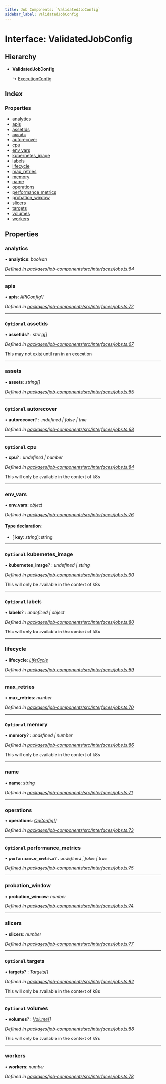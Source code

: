 ```yaml
---
title: Job Components: `ValidatedJobConfig`
sidebar_label: ValidatedJobConfig
---
```


# Interface: ValidatedJobConfig

## Hierarchy

* **ValidatedJobConfig**

  ↳ [ExecutionConfig](executionconfig.md)

## Index

### Properties

* [analytics](validatedjobconfig.md#analytics)
* [apis](validatedjobconfig.md#apis)
* [assetIds](validatedjobconfig.md#optional-assetids)
* [assets](validatedjobconfig.md#assets)
* [autorecover](validatedjobconfig.md#optional-autorecover)
* [cpu](validatedjobconfig.md#optional-cpu)
* [env_vars](validatedjobconfig.md#env_vars)
* [kubernetes_image](validatedjobconfig.md#optional-kubernetes_image)
* [labels](validatedjobconfig.md#optional-labels)
* [lifecycle](validatedjobconfig.md#lifecycle)
* [max_retries](validatedjobconfig.md#max_retries)
* [memory](validatedjobconfig.md#optional-memory)
* [name](validatedjobconfig.md#name)
* [operations](validatedjobconfig.md#operations)
* [performance_metrics](validatedjobconfig.md#optional-performance_metrics)
* [probation_window](validatedjobconfig.md#probation_window)
* [slicers](validatedjobconfig.md#slicers)
* [targets](validatedjobconfig.md#optional-targets)
* [volumes](validatedjobconfig.md#optional-volumes)
* [workers](validatedjobconfig.md#workers)

## Properties

###  analytics

• **analytics**: *boolean*

*Defined in [packages/job-components/src/interfaces/jobs.ts:64](https://github.com/terascope/teraslice/blob/653cf7530/packages/job-components/src/interfaces/jobs.ts#L64)*

___

###  apis

• **apis**: *[APIConfig](apiconfig.md)[]*

*Defined in [packages/job-components/src/interfaces/jobs.ts:72](https://github.com/terascope/teraslice/blob/653cf7530/packages/job-components/src/interfaces/jobs.ts#L72)*

___

### `Optional` assetIds

• **assetIds**? : *string[]*

*Defined in [packages/job-components/src/interfaces/jobs.ts:67](https://github.com/terascope/teraslice/blob/653cf7530/packages/job-components/src/interfaces/jobs.ts#L67)*

This may not exist until ran in an execution

___

###  assets

• **assets**: *string[]*

*Defined in [packages/job-components/src/interfaces/jobs.ts:65](https://github.com/terascope/teraslice/blob/653cf7530/packages/job-components/src/interfaces/jobs.ts#L65)*

___

### `Optional` autorecover

• **autorecover**? : *undefined | false | true*

*Defined in [packages/job-components/src/interfaces/jobs.ts:68](https://github.com/terascope/teraslice/blob/653cf7530/packages/job-components/src/interfaces/jobs.ts#L68)*

___

### `Optional` cpu

• **cpu**? : *undefined | number*

*Defined in [packages/job-components/src/interfaces/jobs.ts:84](https://github.com/terascope/teraslice/blob/653cf7530/packages/job-components/src/interfaces/jobs.ts#L84)*

This will only be available in the context of k8s

___

###  env_vars

• **env_vars**: *object*

*Defined in [packages/job-components/src/interfaces/jobs.ts:76](https://github.com/terascope/teraslice/blob/653cf7530/packages/job-components/src/interfaces/jobs.ts#L76)*

#### Type declaration:

* \[ **key**: *string*\]: string

___

### `Optional` kubernetes_image

• **kubernetes_image**? : *undefined | string*

*Defined in [packages/job-components/src/interfaces/jobs.ts:90](https://github.com/terascope/teraslice/blob/653cf7530/packages/job-components/src/interfaces/jobs.ts#L90)*

This will only be available in the context of k8s

___

### `Optional` labels

• **labels**? : *undefined | object*

*Defined in [packages/job-components/src/interfaces/jobs.ts:80](https://github.com/terascope/teraslice/blob/653cf7530/packages/job-components/src/interfaces/jobs.ts#L80)*

This will only be available in the context of k8s

___

###  lifecycle

• **lifecycle**: *[LifeCycle](../overview.md#lifecycle)*

*Defined in [packages/job-components/src/interfaces/jobs.ts:69](https://github.com/terascope/teraslice/blob/653cf7530/packages/job-components/src/interfaces/jobs.ts#L69)*

___

###  max_retries

• **max_retries**: *number*

*Defined in [packages/job-components/src/interfaces/jobs.ts:70](https://github.com/terascope/teraslice/blob/653cf7530/packages/job-components/src/interfaces/jobs.ts#L70)*

___

### `Optional` memory

• **memory**? : *undefined | number*

*Defined in [packages/job-components/src/interfaces/jobs.ts:86](https://github.com/terascope/teraslice/blob/653cf7530/packages/job-components/src/interfaces/jobs.ts#L86)*

This will only be available in the context of k8s

___

###  name

• **name**: *string*

*Defined in [packages/job-components/src/interfaces/jobs.ts:71](https://github.com/terascope/teraslice/blob/653cf7530/packages/job-components/src/interfaces/jobs.ts#L71)*

___

###  operations

• **operations**: *[OpConfig](opconfig.md)[]*

*Defined in [packages/job-components/src/interfaces/jobs.ts:73](https://github.com/terascope/teraslice/blob/653cf7530/packages/job-components/src/interfaces/jobs.ts#L73)*

___

### `Optional` performance_metrics

• **performance_metrics**? : *undefined | false | true*

*Defined in [packages/job-components/src/interfaces/jobs.ts:75](https://github.com/terascope/teraslice/blob/653cf7530/packages/job-components/src/interfaces/jobs.ts#L75)*

___

###  probation_window

• **probation_window**: *number*

*Defined in [packages/job-components/src/interfaces/jobs.ts:74](https://github.com/terascope/teraslice/blob/653cf7530/packages/job-components/src/interfaces/jobs.ts#L74)*

___

###  slicers

• **slicers**: *number*

*Defined in [packages/job-components/src/interfaces/jobs.ts:77](https://github.com/terascope/teraslice/blob/653cf7530/packages/job-components/src/interfaces/jobs.ts#L77)*

___

### `Optional` targets

• **targets**? : *[Targets](targets.md)[]*

*Defined in [packages/job-components/src/interfaces/jobs.ts:82](https://github.com/terascope/teraslice/blob/653cf7530/packages/job-components/src/interfaces/jobs.ts#L82)*

This will only be available in the context of k8s

___

### `Optional` volumes

• **volumes**? : *[Volume](volume.md)[]*

*Defined in [packages/job-components/src/interfaces/jobs.ts:88](https://github.com/terascope/teraslice/blob/653cf7530/packages/job-components/src/interfaces/jobs.ts#L88)*

This will only be available in the context of k8s

___

###  workers

• **workers**: *number*

*Defined in [packages/job-components/src/interfaces/jobs.ts:78](https://github.com/terascope/teraslice/blob/653cf7530/packages/job-components/src/interfaces/jobs.ts#L78)*
